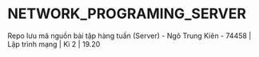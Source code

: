 # NETWORK_PROGRAMING_SERVER
Repo lưu mã nguồn bài tập hàng tuần (Server) - Ngô Trung Kiên - 74458 | Lập trình mạng | Kì 2 | 19.20 
